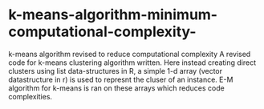 # k-means-algorithm-minimum-computational-complexity-
k-means algorithm revised to reduce computational complexity
A revised code for k-means clustering algorithm written. 
Here instead creating direct clusters using list data-structures in R, a simple 1-d array (vector datastructure in r) is used to represnt the cluser of an instance. 
E-M algorithm for k-means is ran on these arrays which reduces code complexities.
